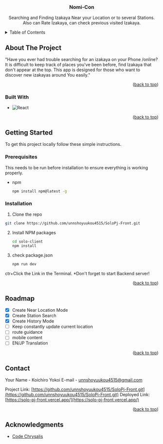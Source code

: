 <!-- PROJECT LOGO -->
<br />
<div align="center">
    <h3 align="center">Nomi-Con</h3>

  <p align="center">
    Searching and Finding Izakaya Near your Location or to several Stations.
    Also can Rate Izakaya, can check previous visited Izakaya.

  </p>
</div>



<!-- TABLE OF CONTENTS -->
<details>
  <summary>Table of Contents</summary>
  <ol>
    <li>
      <a href="#about-the-project">About The Project</a>
      <ul>
        <li><a href="#built-with">Built With</a></li>
      </ul>
    </li>
    <li>
      <a href="#getting-started">Getting Started</a>
      <ul>
        <li><a href="#prerequisites">Prerequisites</a></li>
        <li><a href="#installation">Installation</a></li>
      </ul>
    </li>
    <li><a href="#usage">Usage</a></li>
    <li><a href="#roadmap">Roadmap</a></li>
    <li><a href="#license">License</a></li>
    <li><a href="#contact">Contact</a></li>
    <li><a href="#acknowledgments">Acknowledgments</a></li>
  </ol>
</details>



<!-- ABOUT THE PROJECT -->
## About The Project

"Have you ever had trouble searching for an izakaya on your Phone /online? 
It is difficult to keep track of places you've been before, find Izakaya that don't appear at the top. 
This app is designed for those who want to discover new izakayas around You easily."


<p align="right">(<a href="#readme-top">back to top</a>)</p>



### Built With

* ![React](https://img.shields.io/badge/react-%2320232a.svg?style=for-the-badge&logo=react&logoColor=%2361DAFB)

<p align="right">(<a href="#readme-top">back to top</a>)</p>

<!-- GETTING STARTED -->
## Getting Started

To get this project locally follow these simple instructions.

### Prerequisites

This needs to be run before installation to ensure everything is working properly.
* npm
  ```sh
  npm install npm@latest -g
  ```

### Installation

1.  Clone the repo
   ```sh
   git clone https://github.com/unnshoyuukou4515/SoloPj-Front.git
   ```
2. Install NPM packages
   ```sh
   cd solo-client
   npm install
   ```
3. check package.json 
    ```sh
   npm run dev
   ```
ctr+Click the Link in the Terminal.
*Don't forget to start Backend server!

<p align="right">(<a href="#readme-top">back to top</a>)</p>


<!-- ROADMAP -->
## Roadmap

- [X] Create Near Location Mode
- [X] Create Station Search
- [x] Create History Mode
- [ ] Keep constantly update current location
- [ ] route guidance 
- [ ] mobile content
- [ ] EN/JP Translation
<p align="right">(<a href="#readme-top">back to top</a>)</p>


<!-- CONTACT -->
## Contact

Your Name - Koichiro Yokoi
E-mail    - unnshoyuukou4515@gmail.com

Project Link: [https://github.com/unnshoyuukou4515/SoloPj-Front.git](https://github.com/unnshoyuukou4515/SoloPj-Front.git)
Deployed Link:[https://solo-pj-front.vercel.app/](https://solo-pj-front.vercel.app/)
<p align="right">(<a href="#readme-top">back to top</a>)</p>



<!-- ACKNOWLEDGMENTS -->
## Acknowledgments

* [Code Chrysalis](https://www.codechrysalis.io/)
